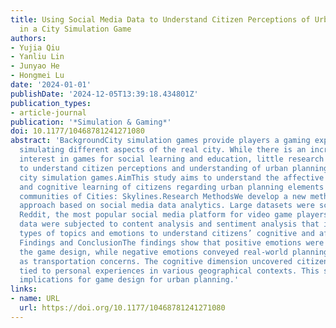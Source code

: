 ```yaml
---
title: Using Social Media Data to Understand Citizen Perceptions of Urban Planning
  in a City Simulation Game
authors:
- Yujia Qiu
- Yanliu Lin
- Junyao He
- Hongmei Lu
date: '2024-01-01'
publishDate: '2024-12-05T13:39:18.434801Z'
publication_types:
- article-journal
publication: '*Simulation & Gaming*'
doi: 10.1177/10468781241271080
abstract: 'BackgroundCity simulation games provide players a gaming experience by
  simulating different aspects of the real city. While there is an increasing scholarly
  interest in games for social learning and education, little research has been conducted
  to understand citizen perceptions and understanding of urban planning issues in
  city simulation games.AimThis study aims to understand the affective perception
  and cognitive learning of citizens regarding urban planning elements in the online
  communities of Cities: Skylines.Research MethodsWe develop a new methodological
  approach based on social media data analytics. Large datasets were scraped from
  Reddit, the most popular social media platform for video game players. The collected
  data were subjected to content analysis and sentiment analysis that identify different
  types of topics and emotions to understand citizens’ cognitive and affective perspectives.Key
  Findings and ConclusionThe findings show that positive emotions were often about
  the game design, while negative emotions conveyed real-world planning problems such
  as transportation concerns. The cognitive dimension uncovered citizens’ urban recognition
  tied to personal experiences in various geographical contexts. This study has practical
  implications for game design for urban planning.'
links:
- name: URL
  url: https://doi.org/10.1177/10468781241271080
---
```

